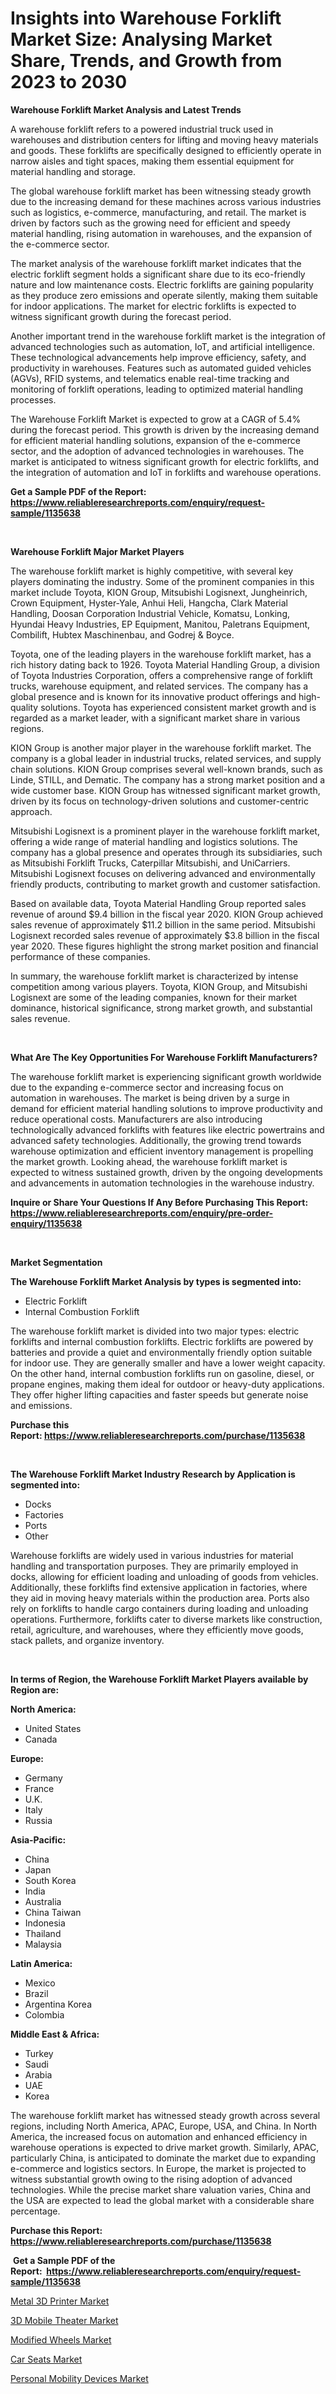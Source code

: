 <p><h1>Insights into Warehouse Forklift Market Size: Analysing Market Share, Trends, and Growth from 2023 to 2030</h1></p><p><strong>Warehouse Forklift Market Analysis and Latest Trends</strong></p>
<p><p>A warehouse forklift refers to a powered industrial truck used in warehouses and distribution centers for lifting and moving heavy materials and goods. These forklifts are specifically designed to efficiently operate in narrow aisles and tight spaces, making them essential equipment for material handling and storage.</p><p>The global warehouse forklift market has been witnessing steady growth due to the increasing demand for these machines across various industries such as logistics, e-commerce, manufacturing, and retail. The market is driven by factors such as the growing need for efficient and speedy material handling, rising automation in warehouses, and the expansion of the e-commerce sector.</p><p>The market analysis of the warehouse forklift market indicates that the electric forklift segment holds a significant share due to its eco-friendly nature and low maintenance costs. Electric forklifts are gaining popularity as they produce zero emissions and operate silently, making them suitable for indoor applications. The market for electric forklifts is expected to witness significant growth during the forecast period.</p><p>Another important trend in the warehouse forklift market is the integration of advanced technologies such as automation, IoT, and artificial intelligence. These technological advancements help improve efficiency, safety, and productivity in warehouses. Features such as automated guided vehicles (AGVs), RFID systems, and telematics enable real-time tracking and monitoring of forklift operations, leading to optimized material handling processes.</p><p>The Warehouse Forklift Market is expected to grow at a CAGR of 5.4% during the forecast period. This growth is driven by the increasing demand for efficient material handling solutions, expansion of the e-commerce sector, and the adoption of advanced technologies in warehouses. The market is anticipated to witness significant growth for electric forklifts, and the integration of automation and IoT in forklifts and warehouse operations.</p></p>
<p><strong>Get a Sample PDF of the Report:&nbsp; <a href="https://www.reliableresearchreports.com/enquiry/request-sample/1135638">https://www.reliableresearchreports.com/enquiry/request-sample/1135638</a></strong></p>
<p>&nbsp;</p>
<p><strong>Warehouse Forklift Major Market Players</strong></p>
<p><p>The warehouse forklift market is highly competitive, with several key players dominating the industry. Some of the prominent companies in this market include Toyota, KION Group, Mitsubishi Logisnext, Jungheinrich, Crown Equipment, Hyster-Yale, Anhui Heli, Hangcha, Clark Material Handling, Doosan Corporation Industrial Vehicle, Komatsu, Lonking, Hyundai Heavy Industries, EP Equipment, Manitou, Paletrans Equipment, Combilift, Hubtex Maschinenbau, and Godrej & Boyce.</p><p>Toyota, one of the leading players in the warehouse forklift market, has a rich history dating back to 1926. Toyota Material Handling Group, a division of Toyota Industries Corporation, offers a comprehensive range of forklift trucks, warehouse equipment, and related services. The company has a global presence and is known for its innovative product offerings and high-quality solutions. Toyota has experienced consistent market growth and is regarded as a market leader, with a significant market share in various regions.</p><p>KION Group is another major player in the warehouse forklift market. The company is a global leader in industrial trucks, related services, and supply chain solutions. KION Group comprises several well-known brands, such as Linde, STILL, and Dematic. The company has a strong market position and a wide customer base. KION Group has witnessed significant market growth, driven by its focus on technology-driven solutions and customer-centric approach.</p><p>Mitsubishi Logisnext is a prominent player in the warehouse forklift market, offering a wide range of material handling and logistics solutions. The company has a global presence and operates through its subsidiaries, such as Mitsubishi Forklift Trucks, Caterpillar Mitsubishi, and UniCarriers. Mitsubishi Logisnext focuses on delivering advanced and environmentally friendly products, contributing to market growth and customer satisfaction.</p><p>Based on available data, Toyota Material Handling Group reported sales revenue of around $9.4 billion in the fiscal year 2020. KION Group achieved sales revenue of approximately $11.2 billion in the same period. Mitsubishi Logisnext recorded sales revenue of approximately $3.8 billion in the fiscal year 2020. These figures highlight the strong market position and financial performance of these companies.</p><p>In summary, the warehouse forklift market is characterized by intense competition among various players. Toyota, KION Group, and Mitsubishi Logisnext are some of the leading companies, known for their market dominance, historical significance, strong market growth, and substantial sales revenue.</p></p>
<p>&nbsp;</p>
<p><strong>What Are The Key Opportunities For Warehouse Forklift Manufacturers?</strong></p>
<p><p>The warehouse forklift market is experiencing significant growth worldwide due to the expanding e-commerce sector and increasing focus on automation in warehouses. The market is being driven by a surge in demand for efficient material handling solutions to improve productivity and reduce operational costs. Manufacturers are also introducing technologically advanced forklifts with features like electric powertrains and advanced safety technologies. Additionally, the growing trend towards warehouse optimization and efficient inventory management is propelling the market growth. Looking ahead, the warehouse forklift market is expected to witness sustained growth, driven by the ongoing developments and advancements in automation technologies in the warehouse industry.</p></p>
<p><strong>Inquire or Share Your Questions If Any Before Purchasing This Report: <a href="https://www.reliableresearchreports.com/enquiry/pre-order-enquiry/1135638">https://www.reliableresearchreports.com/enquiry/pre-order-enquiry/1135638</a></strong></p>
<p>&nbsp;</p>
<p><strong>Market Segmentation</strong></p>
<p><strong>The Warehouse Forklift Market Analysis by types is segmented into:</strong></p>
<p><ul><li>Electric Forklift</li><li>Internal Combustion Forklift</li></ul></p>
<p><p>The warehouse forklift market is divided into two major types: electric forklifts and internal combustion forklifts. Electric forklifts are powered by batteries and provide a quiet and environmentally friendly option suitable for indoor use. They are generally smaller and have a lower weight capacity. On the other hand, internal combustion forklifts run on gasoline, diesel, or propane engines, making them ideal for outdoor or heavy-duty applications. They offer higher lifting capacities and faster speeds but generate noise and emissions.</p></p>
<p><strong>Purchase this Report:&nbsp;<a href="https://www.reliableresearchreports.com/purchase/1135638">https://www.reliableresearchreports.com/purchase/1135638</a></strong></p>
<p>&nbsp;</p>
<p><strong>The Warehouse Forklift Market Industry Research by Application is segmented into:</strong></p>
<p><ul><li>Docks</li><li>Factories</li><li>Ports</li><li>Other</li></ul></p>
<p><p>Warehouse forklifts are widely used in various industries for material handling and transportation purposes. They are primarily employed in docks, allowing for efficient loading and unloading of goods from vehicles. Additionally, these forklifts find extensive application in factories, where they aid in moving heavy materials within the production area. Ports also rely on forklifts to handle cargo containers during loading and unloading operations. Furthermore, forklifts cater to diverse markets like construction, retail, agriculture, and warehouses, where they efficiently move goods, stack pallets, and organize inventory.</p></p>
<p>&nbsp;</p>
<p><strong>In terms of Region, the Warehouse Forklift Market Players available by Region are:</strong></p>
<p>
    <p> <strong> North America: </strong>
        <ul>
            <li>United States</li>
            <li>Canada</li>
        </ul>
        </p> 
    <p> <strong> Europe: </strong>
        <ul>
            <li>Germany</li>
            <li>France</li>
            <li>U.K.</li>
            <li>Italy</li>
            <li>Russia</li>
        </ul>
        </p> 
    <p> <strong> Asia-Pacific: </strong>
        <ul>
            <li>China</li>
            <li>Japan</li>
            <li>South Korea</li>
            <li>India</li>
            <li>Australia</li>
            <li>China Taiwan</li>
            <li>Indonesia</li>
            <li>Thailand</li>
            <li>Malaysia</li>
        </ul>
        </p> 
    <p> <strong> Latin America: </strong>
        <ul>
            <li>Mexico</li>
            <li>Brazil</li>
            <li>Argentina Korea</li>
            <li>Colombia</li>
        </ul>
        </p> 
    <p> <strong> Middle East & Africa: </strong>
        <ul>
            <li>Turkey</li>
            <li>Saudi</li>
            <li>Arabia</li>
            <li>UAE</li>
            <li>Korea</li>
        </ul>
    </p>
    </p>
<p><p>The warehouse forklift market has witnessed steady growth across several regions, including North America, APAC, Europe, USA, and China. In North America, the increased focus on automation and enhanced efficiency in warehouse operations is expected to drive market growth. Similarly, APAC, particularly China, is anticipated to dominate the market due to expanding e-commerce and logistics sectors. In Europe, the market is projected to witness substantial growth owing to the rising adoption of advanced technologies. While the precise market share valuation varies, China and the USA are expected to lead the global market with a considerable share percentage.</p></p>
<p><strong>Purchase this Report: <a href="https://www.reliableresearchreports.com/purchase/1135638">https://www.reliableresearchreports.com/purchase/1135638</a></strong></p>
<p>&nbsp;<strong>Get a Sample PDF of the Report:&nbsp;&nbsp;<a href="https://www.reliableresearchreports.com/enquiry/request-sample/1135638">https://www.reliableresearchreports.com/enquiry/request-sample/1135638</a></strong></p>
<p><strong></strong></p>
<p><p><a href="https://www.linkedin.com/pulse/metal-3d-printer-market-share-amp-new-trends-analysis-report-pzx2e/">Metal 3D Printer Market</a></p><p><a href="https://medium.com/@sanjoy753352/3d-mobile-theater-market-size-market-outlook-and-market-forecast-2023-to-2030-2c8e392a6487">3D Mobile Theater Market</a></p><p><a href="https://github.com/merzlyukov93/Market-Research-Report-List-1/blob/main/modified-wheels-market.md">Modified Wheels Market</a></p><p><a href="https://github.com/sofyaavrova/Market-Research-Report-List-1/blob/main/car-seats-market.md">Car Seats Market</a></p><p><a href="https://www.linkedin.com/pulse/personal-mobility-devices-market-share-amp-new-trends-analysis-dxpje/">Personal Mobility Devices Market</a></p></p>
